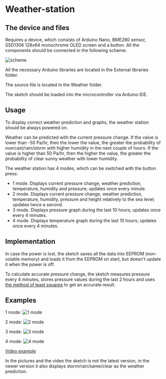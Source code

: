 # Weather-station

## The device and files

Requires a device, which consists of Arduino Nano, BME280 sensor, SSD1306 128x64 monochrome OLED screen and a button. All the components should be connected in the following scheme:

![scheme](https://user-images.githubusercontent.com/35459417/143701665-9917ab3d-5fb5-4612-8dd2-22efb2575f12.png)

All the necessary Arduino libraries are located in the External libraries folder.

The source file is located in the Weather folder.

The sketch should be loaded into the microcontroller via Arduino IDE.

## Usage

To display correct weather prediction and graphs, the weather station should be always powered on.

Weather can be predicted with the current pressure change. If the value is lower than -50 Pa/hr, then the lower the value, the greater the probability of overcast/rain/storm with higher humidity in the next couple of hours. If the value is higher than 50 Pa/hr, then the higher the value, the greater the probability of clear sunny weather with lower humidity.

The weather station has 4 modes, which can be switched with the button press:
- 1 mode. Displays current pressure change, weather prediction, temperature, humidity and pressure; updates once every minute.
- 2 mode. Displays current pressure change, weather prediction, temperature, humidity, pressure and height relatively to the sea level; updates twice a second.
- 3 mode. Displays pressure graph during the last 10 hours; updates once every 4 minutes.
- 4 mode. Displays temperature graph during the last 10 hours; updates once every 4 minutes.

## Implementation

In case the power is lost, the sketch saves all the data into EEPROM (non-volatile memory) and loads it from the EEPROM on start, but doesn't update it when the power is off.

To calculate accurate pressure change, the sketch measures pressure every 4 minutes, stores pressure values during the last 2 hours and uses [the method of least squares](https://en.m.wikipedia.org/wiki/Least_squares) to get an accurate result.

## Examples

1 mode:
![1 mode](https://user-images.githubusercontent.com/35459417/143704219-b18a0289-6cdf-4bad-a31d-fa2a554b75d0.jpg)

2 mode:
![2 mode](https://user-images.githubusercontent.com/35459417/143704203-00790f73-3546-4138-afbf-9b2fb2e56509.jpg)

3 mode:
![3 mode](https://user-images.githubusercontent.com/35459417/143704191-253bfc1c-741e-4f6b-a628-c08166ccccdf.jpg)

4 mode:
![4 mode](https://user-images.githubusercontent.com/35459417/143704166-49fbae28-1a7d-4dd8-9ff6-d025b4486fbd.jpg)

[Video example](https://drive.google.com/file/d/1AsLBO8nUu0zL_WNKnmUEWsLBj5RbZkd4/view?usp=sharing)

In the pictures and the video the sketch is not the latest version, in the newer version it also displays storm/rain/same/clear as the weather prediction.
